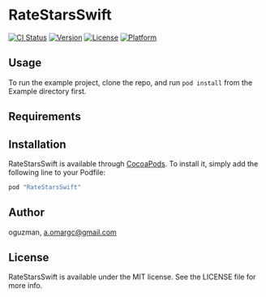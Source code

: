 # RateStarsSwift

[![CI Status](http://img.shields.io/travis/oguzman/RateStarsSwift.svg?style=flat)](https://travis-ci.org/oguzman/RateStarsSwift)
[![Version](https://img.shields.io/cocoapods/v/RateStarsSwift.svg?style=flat)](http://cocoapods.org/pods/RateStarsSwift)
[![License](https://img.shields.io/cocoapods/l/RateStarsSwift.svg?style=flat)](http://cocoapods.org/pods/RateStarsSwift)
[![Platform](https://img.shields.io/cocoapods/p/RateStarsSwift.svg?style=flat)](http://cocoapods.org/pods/RateStarsSwift)

## Usage

To run the example project, clone the repo, and run `pod install` from the Example directory first.

## Requirements

## Installation

RateStarsSwift is available through [CocoaPods](http://cocoapods.org). To install
it, simply add the following line to your Podfile:

```ruby
pod "RateStarsSwift"
```

## Author

oguzman, a.omargc@gmail.com

## License

RateStarsSwift is available under the MIT license. See the LICENSE file for more info.
